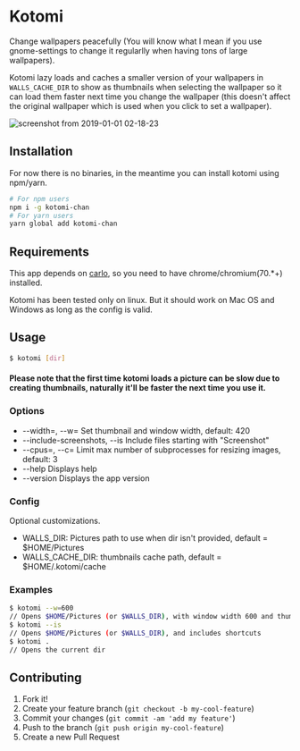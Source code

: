 # Kotomi

Change wallpapers peacefully (You will know what I mean if you use gnome-settings to change it regularlly when having tons of large wallpapers).

Kotomi lazy loads and caches a smaller version of your wallpapers in `WALLS_CACHE_DIR` to show as thumbnails when selecting the wallpaper so it can load them faster next time you change the wallpaper (this doesn't affect the original wallpaper which is used when you click to set a wallpaper).

![screenshot from 2019-01-01 02-18-23](https://user-images.githubusercontent.com/39221661/50569359-cfc58180-0d6b-11e9-9c3a-57313529c2e1.png)

## Installation

For now there is no binaries, in the meantime you can install kotomi using npm/yarn.

```sh
# For npm users
npm i -g kotomi-chan
# For yarn users
yarn global add kotomi-chan
```

## Requirements

This app depends on [carlo](https://github.com/GoogleChromeLabs/carlo), so you need to have chrome/chromium(70.\*+) installed.

Kotomi has been tested only on linux. But it should work on Mac OS and Windows as long as the config is valid.

## Usage

```sh
$ kotomi [dir]
```

#### Please note that the first time kotomi loads a picture can be slow due to creating thumbnails, naturally it'll be faster the next time you use it.

### Options

- --width=<integer>, --w=<integer> Set thumbnail and window width, default: 420
- --include-screenshots, --is Include files starting with "Screenshot"
- --cpus=<integer>, --c=<integer> Limit max number of subprocesses for resizing images, default: 3
- --help Displays help
- --version Displays the app version

### Config

Optional customizations.

- WALLS_DIR: Pictures path to use when dir isn't provided, default = \$HOME/Pictures
- WALLS_CACHE_DIR: thumbnails cache path, default = \$HOME/.kotomi/cache

### Examples

```sh
$ kotomi --w=600
// Opens $HOME/Pictures (or $WALLS_DIR), with window width 600 and thumbnails resized to fit this width
$ kotomi --is
// Opens $HOME/Pictures (or $WALLS_DIR), and includes shortcuts
$ kotomi .
// Opens the current dir
```

## Contributing

1. Fork it!
2. Create your feature branch (`git checkout -b my-cool-feature`)
3. Commit your changes (`git commit -am 'add my feature'`)
4. Push to the branch (`git push origin my-cool-feature`)
5. Create a new Pull Request
